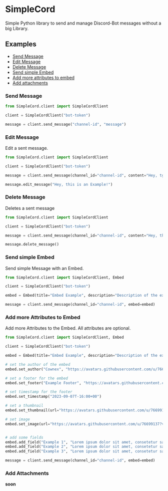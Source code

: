 # SimpleCord
Simple Python library to send and manage Discord-Bot messages without a big Library.

## Examples

* [Send Message](#send-message)
* [Edit Message](#edit-message)
* [Delete Message](#delete-message)
* [Send simple Embed](#send-simple-embed)
* [Add more attributes to embed](#add-more-attributes-to-embed)
* [Add attachments](#add-attachments)



### Send Message
````python
from SimpleCord.client import SimpleCordClient

client = SimpleCordClient("bot-token")

message = client.send_message("channel-id", "message")
````

### Edit Message
Edit a sent message.
````python
from SimpleCord.client import SimpleCordClient

client = SimpleCordClient("bot-token")

message = client.send_message(channel_id="channel-id", content="Hey, tgis is an Example!")

message.edit_message("Hey, this is an Example!")
````

### Delete Message
Deletes a sent message
````python
from SimpleCord.client import SimpleCordClient

client = SimpleCordClient("bot-token")

message = client.send_message(channel_id="channel-id", content="Hey, this is an Example!")

message.delete_message()
````

### Send simple Embed
Send simple Message with an Embed.
````python
from SimpleCord.client import SimpleCordClient, Embed

client = SimpleCordClient("bot-token")

embed = Embed(title="Embed Example", description="Description of the example Embed", color=1752220)

message = client.send_message(channel_id="channel-id", embed=embed)
````

### Add more Attributes to Embed
Add more Attributes to the Embed. All attributes are optional.
````python
from SimpleCord.client import SimpleCordClient, Embed

client = SimpleCordClient("bot-token")

embed = Embed(title="Embed Example", description="Description of the example Embed", color=1752220)

# set the author of the embed
embed.set_author("Cownex", "https://avatars.githubusercontent.com/u/76699137?v=4")

# set a footer for the embed
embed.set_footer("Example Footer", "https://avatars.githubusercontent.com/u/76699137?v=4")

# set timestamp for the footer
embed.set_timestamp("2023-09-07T-16:00+00")

# set a thumbnail 
embed.set_thumbnail(url="https://avatars.githubusercontent.com/u/76699137?v=4", height=300, width=300)

# set image 
embed.set_image(url="https://avatars.githubusercontent.com/u/76699137?v=4", height=100, width=100)


# add some fields
embed.add_field("Example 1", "Lorem ipsum dolor sit amet, consetetur sadipscing elitr, sed diam nonumy eirmod tempor invidunt ut l")
embed.add_field("Example 2", "Lorem ipsum dolor sit amet, consetetur sadipscing elitr, sed diam nonumy eirmod tempor invidunt ut l")
embed.add_field("Example 3", "Lorem ipsum dolor sit amet, consetetur sadipscing elitr, sed diam nonumy eirmod tempor invidunt ut l")

message = client.send_message(channel_id="channel-id", embed=embed)
````

### Add Attachments
**soon**